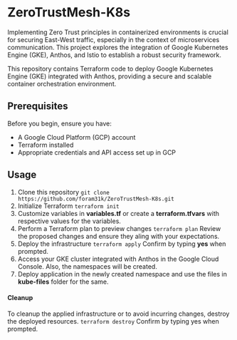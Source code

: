 # ZeroTrustMesh-K8s
Implementing Zero Trust principles in containerized environments is crucial for securing East-West traffic, especially in the context of microservices communication. This project explores the integration of Google Kubernetes Engine (GKE), Anthos, and Istio to establish a robust security framework. 

This repository contains Terraform code to deploy Google Kubernetes Engine (GKE) integrated with Anthos, providing a secure and scalable container orchestration environment.

## Prerequisites
Before you begin, ensure you have:

- A Google Cloud Platform (GCP) account
- Terraform installed
- Appropriate credentials and API access set up in GCP

## Usage
1. Clone this repository
`git clone https://github.com/foram31k/ZeroTrustMesh-K8s.git`
2. Initialize Terraform
`terraform init`
3. Customize variables in **variables.tf** or create a **terraform.tfvars** with respective values for the variables.
4. Perform a Terraform plan to preview changes
`terraform plan`
Review the proposed changes and ensure they aling with your expectations.
5. Deploy the infrastructure
`terraform apply`
Confirm by typing **yes** when prompted.
7. Access your GKE cluster integrated with Anthos in the Google Cloud Console. Also, the namespaces will be created.
8. Deploy application in the newly created namespace and use the files in **kube-files** folder for the same.

#### Cleanup
To cleanup the applied infrastructure or to avoid incurring changes, destroy the deployed resources.
`terraform destroy`
Confirm by typing yes when prompted.
